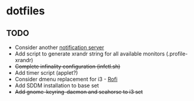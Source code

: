 # dotfiles

## TODO

* Consider another [notification server](https://wiki.archlinux.org/index.php/Desktop_notifications)
* Add script to generate xrandr string for all available monitors (.profile-xrandr)
* ~~Complete infinality configuration (infctl.sh)~~
* Add timer script (applet?)
* Consider dmenu replacement for i3 - [Rofi](https://davedavenport.github.io/rofi/)
* Add SDDM installation to base set
* ~~Add gnome-keyring-daemon and seahorse to i3 set~~